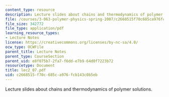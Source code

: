 ```yaml
---
content_type: resource
description: Lecture slides about chains and thermodynamics of polymer solutions.
file: /courses/3-063-polymer-physics-spring-2007/c2668515f70c685ca976fcb143c0b5eb_lec2_07.pdf
file_size: 342772
file_type: application/pdf
learning_resource_types:
- Lecture Notes
license: https://creativecommons.org/licenses/by-nc-sa/4.0/
ocw_type: OCWFile
parent_title: Lecture Notes
parent_type: CourseSection
parent_uid: e8f075b7-2fa7-f6dd-e7b9-64d0f7223b72
resourcetype: Document
title: lec2_07.pdf
uid: c2668515-f70c-685c-a976-fcb143c0b5eb
---
```

Lecture slides about chains and thermodynamics of polymer solutions.
